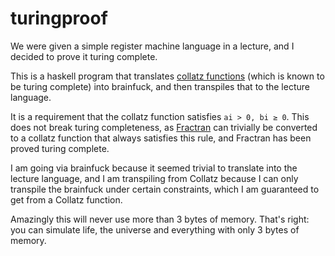 # turingproof

We were given a simple register machine language in a lecture, and I decided to prove it turing complete.

This is a haskell program that translates [collatz functions](https://esolangs.org/wiki/Collatz_function) (which is known to be turing complete) into brainfuck, and then transpiles that to the lecture language.

It is a requirement that the collatz function satisfies `ai > 0, bi ≥ 0`. This does not break turing completeness, as [Fractran](https://esolangs.org/wiki/Fractran) can trivially be converted to a collatz function that always satisfies this rule, and Fractran has been proved turing complete.

I am going via brainfuck because it seemed trivial to translate into the lecture language, and I am transpiling from Collatz because I can only transpile the brainfuck under certain constraints, which I am guaranteed to get from a Collatz function.

Amazingly this will never use more than 3 bytes of memory.
That's right: you can simulate life, the universe and everything with only 3 bytes of memory.
